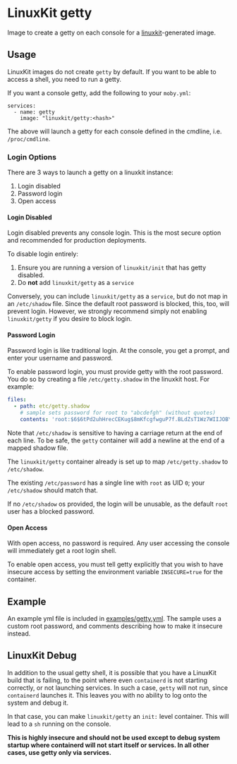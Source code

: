 # LinuxKit getty
Image to create a getty on each console for a [linuxkit](https://github.com/linuxkit/linuxkit)-generated image.


## Usage
LinuxKit images do not create `getty` by default. If you want to be able to access a shell, you need to run a getty.

If you want a console getty, add the following to your `moby.yml`:

```
services:
  - name: getty
    image: "linuxkit/getty:<hash>"
```

The above will launch a getty for each console defined in the cmdline, i.e. `/proc/cmdline`.


### Login Options
There are 3 ways to launch a getty on a linuxkit instance:

1. Login disabled
2. Password login
3. Open access


#### Login Disabled
Login disabled prevents any console login. This is the most secure option and recommended for production deployments.

To disable login entirely:

1. Ensure you are running a version of `linuxkit/init` that has getty disabled.
2. Do **not** add `linuxkit/getty` as a `service`

Conversely, you can include `linuxkit/getty` as a `service`, but do not map in an `/etc/shadow` file. Since the default root password is blocked, this, too, will prevent login. However, we strongly recommend simply not enabling `linuxkit/getty` if you desire to block login.


#### Password Login
Password login is like traditional login. At the console, you get a prompt, and enter your username and password.

To enable password login, you must provide getty with the root password. You do so by creating a file `/etc/getty.shadow` in the linuxkit host. For example:

```yml
files:
  - path: etc/getty.shadow
    # sample sets password for root to "abcdefgh" (without quotes)
    contents: 'root:$6$6tPd2uhHrecCEKug$8mKfcgfwguP7f.BLdZsT1Wz7WIIJOBY1oUFHzIv9/O71M2J0EPdtFqFGTxB1UK5ejqQxRFQ.ZSG9YXR0SNsc11:17322:0:::::'
```

Note that `/etc/shadow` is sensitive to having a carriage return at the end of each line. To be safe, the `getty` container will add a newline at the end of a mapped shadow file.

The `linuxkit/getty` container already is set up to map `/etc/getty.shadow` to `/etc/shadow`.

The existing `/etc/password` has a single line with `root` as UID `0`; your `/etc/shadow` should match that.

If no `/etc/shadow` os provided, the login will be unusable, as the default `root` user has a blocked password.

#### Open Access
With open access, no password is required. Any user accessing the console will immediately get a root login shell.

To enable open access, you must tell getty explicitly that you wish to have insecure access by setting the environment variable `INSECURE=true` for the container.

## Example
An example yml file is included in [examples/getty.yml](../../examples/getty.yml). The sample uses a custom root password, and comments describing how to make it insecure instead.


## LinuxKit Debug
In addition to the usual getty shell, it is possible that you have a LinuxKit build that is failing, to the point where even `containerd` is not starting correctly, or not launching services. In such a case, `getty` will not run, since `containerd` launches it. This leaves you with no ability to log onto the system and debug it.

In that case, you can make `linuxkit/getty` an `init:` level container. This will lead to a `sh` running on the console.

**This is highly insecure and should not be used except to debug system startup where containerd will not start itself or services. In all other cases, use getty only via services.**
